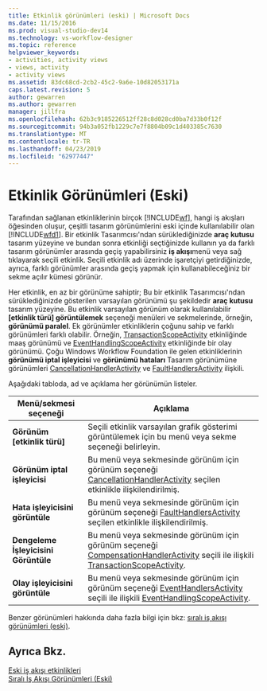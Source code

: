 ```yaml
---
title: Etkinlik görünümleri (eski) | Microsoft Docs
ms.date: 11/15/2016
ms.prod: visual-studio-dev14
ms.technology: vs-workflow-designer
ms.topic: reference
helpviewer_keywords:
- activities, activity views
- views, activity
- activity views
ms.assetid: 83dc68cd-2cb2-45c2-9a6e-10d82053171a
caps.latest.revision: 5
author: gewarren
ms.author: gewarren
manager: jillfra
ms.openlocfilehash: 62b3c9185226512ff28c8d028cd0ba7d33b0f12f
ms.sourcegitcommit: 94b3a052fb1229c7e7f8804b09c1d403385c7630
ms.translationtype: MT
ms.contentlocale: tr-TR
ms.lasthandoff: 04/23/2019
ms.locfileid: "62977447"
---
```

# <a name="activity-views-legacy"></a>Etkinlik Görünümleri (Eski)
Tarafından sağlanan etkinliklerinin birçok [!INCLUDE[wf](../includes/wf-md.md)], hangi iş akışları öğesinden oluşur, çeşitli tasarım görünümlerini eski içinde kullanılabilir olan [!INCLUDE[wfd1](../includes/wfd1-md.md)]. Bir etkinlik Tasarımcısı'ndan sürüklediğinizde **araç kutusu** tasarım yüzeyine ve bundan sonra etkinliği seçtiğinizde kullanın ya da farklı tasarım görünümler arasında geçiş yapabilirsiniz **iş akışı**menü veya sağ tıklayarak seçili etkinlik. Seçili etkinlik adı üzerinde işaretçiyi getirdiğinizde, ayrıca, farklı görünümler arasında geçiş yapmak için kullanabileceğiniz bir sekme açılır kümesi görünür.  
  
 Her etkinlik, en az bir görünüme sahiptir; Bu bir etkinlik Tasarımcısı'ndan sürüklediğinizde gösterilen varsayılan görünümü şu şekildedir **araç kutusu** tasarım yüzeyine. Bu etkinlik varsayılan görünüm olarak kullanılabilir **[etkinlik türü] görüntülemek** seçeneği menüleri ve sekmelerinde, örneğin, **görünümü paralel**. Ek görünümler etkinliklerin çoğunu sahip ve farklı görünümleri farklı olabilir. Örneğin, [TransactionScopeActivity](http://go.microsoft.com/fwlink?LinkID=65093) etkinliğinde maaş görünümü ve [EventHandlingScopeActivity](http://go.microsoft.com/fwlink?LinkID=65030) etkinliğinde bir olay görünümü. Çoğu Windows Workflow Foundation ile gelen etkinliklerinin **görünümü iptal işleyicisi** ve **görünümü hataları** Tasarım görünümüne görünümleri [CancellationHandlerActivity](http://go.microsoft.com/fwlink?LinkID=65050) ve [FaultHandlersActivity](http://go.microsoft.com/fwlink?LinkID=65055) ilişkili.  
  
 Aşağıdaki tabloda, ad ve açıklama her görünümün listeler.  
  
|Menü/sekmesi seçeneği|Açıklama|  
|----------------------|-----------------|  
|**Görünüm [etkinlik türü]**|Seçili etkinlik varsayılan grafik gösterimi görüntülemek için bu menü veya sekme seçeneği belirleyin.|  
|**Görünüm iptal işleyicisi**|Bu menü veya sekmesinde görünüm için görünüm seçeneği [CancellationHandlerActivity](http://go.microsoft.com/fwlink?LinkID=65050) seçilen etkinlikle ilişkilendirilmiş.|  
|**Hata işleyicisini görüntüle**|Bu menü veya sekmesinde görünüm için görünüm seçeneği [FaultHandlersActivity](http://go.microsoft.com/fwlink?LinkID=65055) seçilen etkinlikle ilişkilendirilmiş.|  
|**Dengeleme İşleyicisini Görüntüle**|Bu menü veya sekmesinde görünüm için görünüm seçeneği [CompensationHandlerActivity](http://go.microsoft.com/fwlink?LinkID=65053) seçili ile ilişkili [TransactionScopeActivity](http://go.microsoft.com/fwlink?LinkID=65093).|  
|**Olay işleyicisini görüntüle**|Bu menü veya sekmesinde görünüm için görünüm seçeneği [EventHandlersActivity](http://go.microsoft.com/fwlink?LinkID=65018) seçili ile ilişkili [EventHandlingScopeActivity](http://go.microsoft.com/fwlink?LinkID=65030).|  
  
 Benzer görünümleri hakkında daha fazla bilgi için bkz: [sıralı iş akışı görünümleri (eski)](../workflow-designer/sequential-workflow-views-legacy.md).  
  
## <a name="see-also"></a>Ayrıca Bkz.  
 [Eski iş akışı etkinlikleri](../workflow-designer/legacy-workflow-activities.md)   
 [Sıralı İş Akışı Görünümleri (Eski)](../workflow-designer/sequential-workflow-views-legacy.md)